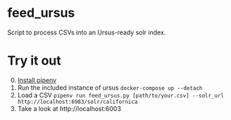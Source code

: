 # feed_ursus
Script to process CSVs into an Ursus-ready solr index.

# Try it out

0. [Install pipenv](https://pipenv.kennethreitz.org/en/latest/#install-pipenv-today)
0. Run the included instance of ursus
```docker-compose up --detach```
0. Load a CSV
```pipenv run feed_ursus.py [path/to/your.csv] --solr_url http://localhost:6983/solr/californica```
0. Take a look at http://localhost:6003
